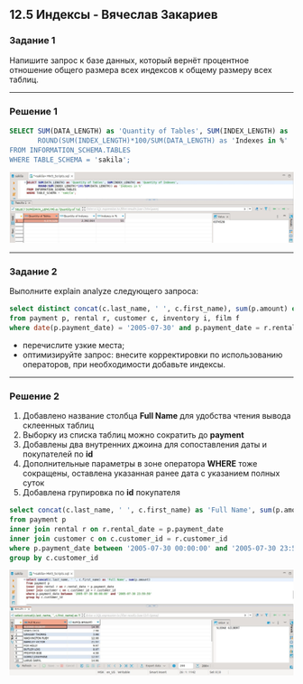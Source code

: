 ## 12.5 Индексы - Вячеслав Закариев

### Задание 1

Напишите запрос к базе данных, который вернёт процентное отношение общего размера всех индексов к общему размеру всех таблиц.

---

### Решение 1

```sql
SELECT SUM(DATA_LENGTH) as 'Quantity of Tables', SUM(INDEX_LENGTH) as 'Quantity of Indexes,
       ROUND(SUM(INDEX_LENGTH)*100/SUM(DATA_LENGTH) as 'Indexes in %'
FROM INFORMATION_SCHEMA.TABLES
WHERE TABLE_SCHEMA = 'sakila';
```
![index1](https://github.com/SlavaZakariev/netology/blob/587fd0d5276dadcc7b7b2a5a437046c24cbea165/db/12.5_indexes/resources/index_1.1.jpg)

---

### Задание 2

Выполните explain analyze следующего запроса:
```sql
select distinct concat(c.last_name, ' ', c.first_name), sum(p.amount) over (partition by c.customer_id, f.title)
from payment p, rental r, customer c, inventory i, film f
where date(p.payment_date) = '2005-07-30' and p.payment_date = r.rental_date and r.customer_id = c.customer_id and i.inventory_id = r.inventory_id
```
- перечислите узкие места;
- оптимизируйте запрос: внесите корректировки по использованию операторов, при необходимости добавьте индексы.

---

### Решение 2

1. Добавлено название столбца **Full Name** для удобства чтения вывода склеенных таблиц
2. Выборку из списка таблиц можно сократить до **payment**
3. Добавлены два внутренних джоина для сопоставления даты и покупателей по **id**
4. Дополнительные параметры в зоне оператора **WHERE** тоже сокращены, оставлена указанная ранее дата с указанием полных суток
5. Добавлена групировка по **id** покупателя

```sql
select concat(c.last_name, ' ', c.first_name) as 'Full Name', sum(p.amount)
from payment p
inner join rental r on r.rental_date = p.payment_date
inner join customer c on c.customer_id = r.customer_id 
where p.payment_date between '2005-07-30 00:00:00' and '2005-07-30 23:59:59'
group by c.customer_id  
```

![index2](https://github.com/SlavaZakariev/netology/blob/07eaecc2246fcfa735e545b055ed9e38787def26/db/12.5_indexes/resources/index_1.4.jpg)
